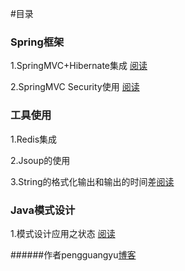 #目录


<h3>Spring框架</h3>


1.SpringMVC+Hibernate集成 [阅读](https://github.com/pgy1/Java-Project-Pratice/tree/master/SpringMVCHibernate1.0)

2.SpringMVC Security使用 [阅读](https://github.com/pgy1/Java-Project-Pratice/tree/master/SpringMVCHibernate1.1)


<h3>工具使用</h3>

1.Redis集成

2.Jsoup的使用

3.String的格式化输出和输出的时间差[阅读](https://github.com/pgy1/Java-Project-Pratice/blob/master/SpringMVCHibernate1.2/src/main/java/test/StringTest.java)



<h3>Java模式设计</h3>


1.模式设计应用之状态 [阅读](https://github.com/pgy1/Java-Project-Pratice/tree/master/SpringMVCHibernate1.2)


######作者pengguangyu[博客](http://boke.iflsy.com/)
